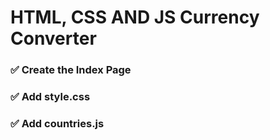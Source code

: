 <h1>HTML, CSS AND JS Currency Converter</h1>
<h3>✅ Create the Index Page</h3>
<h3>✅ Add style.css</h3>
<h3>✅ Add countries.js</h3>
